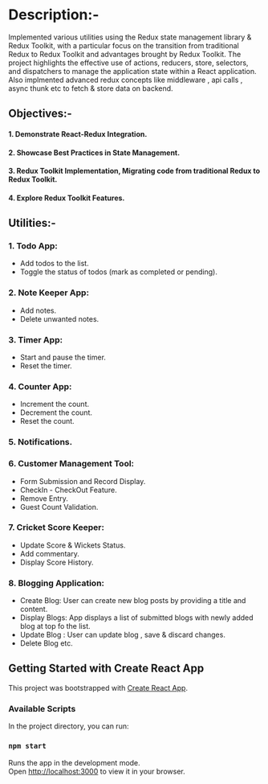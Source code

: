 # Description:-
Implemented various utilities using the Redux state management library & Redux Toolkit, with a particular focus on the transition from traditional Redux to Redux Toolkit and advantages brought by Redux Toolkit. The project highlights the effective use of actions, reducers, store, selectors, and dispatchers to manage the application state within a React application. Also implmented advanced redux concepts like middleware , api calls , async thunk etc to fetch & store data on backend.

## Objectives:-
#### 1. Demonstrate React-Redux Integration.

#### 2. Showcase Best Practices in State Management.

#### 3. Redux Toolkit Implementation, Migrating code from traditional Redux to Redux Toolkit.

#### 4. Explore Redux Toolkit Features.


## Utilities:-

### 1. Todo App:
 - Add todos to the list.
 - Toggle the status of todos (mark as completed or pending).


### 2. Note Keeper App:
 - Add notes.
 - Delete unwanted notes.

### 3. Timer App:
 - Start and pause the timer.
 - Reset the timer.

### 4. Counter App:
 - Increment the count.
 - Decrement the count.
 - Reset the count.

### 5. Notifications.

### 6. Customer Management Tool:
 - Form Submission and Record Display.
 - CheckIn - CheckOut Feature.
 - Remove Entry.
 - Guest Count Validation.

### 7. Cricket Score Keeper:
 - Update Score & Wickets Status.
 - Add commentary.
 - Display Score History.

### 8. Blogging Application:
 - Create Blog: User can create new blog posts by providing a title and content.
 - Display Blogs: App displays a list of submitted blogs with newly added blog at top fo the list.
 - Update Blog : User can update blog , save & discard changes.
 - Delete Blog etc.

## Getting Started with Create React App

This project was bootstrapped with [Create React App](https://github.com/facebook/create-react-app).

### Available Scripts

In the project directory, you can run:

### `npm start`

Runs the app in the development mode.\
Open [http://localhost:3000](http://localhost:3000) to view it in your browser.
